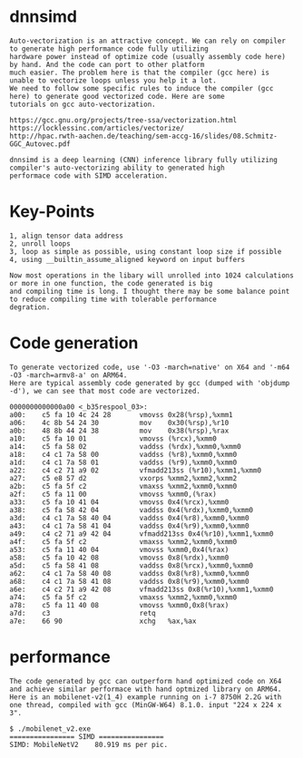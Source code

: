 # dnnsimd

	Auto-vectorization is an attractive concept. We can rely on compiler to generate high performance code fully utilizing 
	hardware power instead of optimize code (usually assembly code here) by hand. And the code can port to other platform 
	much easier. The problem here is that the compiler (gcc here) is unable to vectorize loops unless you help it a lot. 
	We need to follow some specific rules to induce the compiler (gcc here) to generate good vectorized code. Here are some 
	tutorials on gcc auto-vectorization.

	https://gcc.gnu.org/projects/tree-ssa/vectorization.html
	https://locklessinc.com/articles/vectorize/
	http://hpac.rwth-aachen.de/teaching/sem-accg-16/slides/08.Schmitz-GGC_Autovec.pdf

	dnnsimd is a deep learning (CNN) inference library fully utilizing compiler's auto-vectorizing ability to generated high
	performace code with SIMD acceleration. 

# Key-Points

	1, align tensor data address
	2, unroll loops
	3, loop as simple as possible, using constant loop size if possible
	4, using __builtin_assume_aligned keyword on input buffers

	Now most operations in the libary will unrolled into 1024 calculations or more in one function, the code generated is big 
	and compiling time is long. I thought there may be some balance point to reduce compiling time with tolerable performance 
	degration.

# Code generation
	
	To generate vectorized code, use '-O3 -march=native' on X64 and '-m64 -O3 -march=armv8-a' on ARM64.
	Here are typical assembly code generated by gcc (dumped with 'objdump -d'), we can see that most code are vectorized.

	0000000000000a00 <_b35respool_03>:
	a00:	c5 fa 10 4c 24 28    	vmovss 0x28(%rsp),%xmm1
	a06:	4c 8b 54 24 30       	mov    0x30(%rsp),%r10
	a0b:	48 8b 44 24 38       	mov    0x38(%rsp),%rax
	a10:	c5 fa 10 01          	vmovss (%rcx),%xmm0
	a14:	c5 fa 58 02          	vaddss (%rdx),%xmm0,%xmm0
	a18:	c4 c1 7a 58 00       	vaddss (%r8),%xmm0,%xmm0
	a1d:	c4 c1 7a 58 01       	vaddss (%r9),%xmm0,%xmm0
	a22:	c4 c2 71 a9 02       	vfmadd213ss (%r10),%xmm1,%xmm0
	a27:	c5 e8 57 d2          	vxorps %xmm2,%xmm2,%xmm2
	a2b:	c5 fa 5f c2          	vmaxss %xmm2,%xmm0,%xmm0
	a2f:	c5 fa 11 00          	vmovss %xmm0,(%rax)
	a33:	c5 fa 10 41 04       	vmovss 0x4(%rcx),%xmm0
	a38:	c5 fa 58 42 04       	vaddss 0x4(%rdx),%xmm0,%xmm0
	a3d:	c4 c1 7a 58 40 04    	vaddss 0x4(%r8),%xmm0,%xmm0
	a43:	c4 c1 7a 58 41 04    	vaddss 0x4(%r9),%xmm0,%xmm0
	a49:	c4 c2 71 a9 42 04    	vfmadd213ss 0x4(%r10),%xmm1,%xmm0
	a4f:	c5 fa 5f c2          	vmaxss %xmm2,%xmm0,%xmm0
	a53:	c5 fa 11 40 04       	vmovss %xmm0,0x4(%rax)
	a58:	c5 fa 10 42 08       	vmovss 0x8(%rdx),%xmm0
	a5d:	c5 fa 58 41 08       	vaddss 0x8(%rcx),%xmm0,%xmm0
	a62:	c4 c1 7a 58 40 08    	vaddss 0x8(%r8),%xmm0,%xmm0
	a68:	c4 c1 7a 58 41 08    	vaddss 0x8(%r9),%xmm0,%xmm0
	a6e:	c4 c2 71 a9 42 08    	vfmadd213ss 0x8(%r10),%xmm1,%xmm0
	a74:	c5 fa 5f c2          	vmaxss %xmm2,%xmm0,%xmm0
	a78:	c5 fa 11 40 08       	vmovss %xmm0,0x8(%rax)
	a7d:	c3                   	retq   
	a7e:	66 90                	xchg   %ax,%ax

# performance

	The code generated by gcc can outperform hand optimized code on X64 and achieve similar performace with hand optmized library on ARM64.
	Here is an mobilenet-v2(1_4) example running on i-7 8750H 2.2G with one thread, compiled with gcc (MinGW-W64) 8.1.0. input "224 x 224 x 3".
	
	$ ./mobilenet_v2.exe
	================ SIMD ================
	SIMD: MobileNetV2    80.919 ms per pic.



